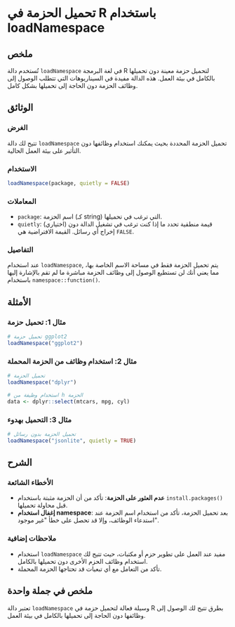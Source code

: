 <!--
Meta Description: # تحميل الحزمة في R باستخدام loadNamespace ## ملخص تُستخدم دالة `loadNamespace` في لغة البرمجة R لتحميل حزمة معينة دون تحميلها بالكامل في بيئة العمل. ...
Meta Keywords: الحزمة, loadnamespace, تحميل, استخدام, دون
-->

# تحميل الحزمة في R باستخدام loadNamespace

## ملخص
تُستخدم دالة `loadNamespace` في لغة البرمجة R لتحميل حزمة معينة دون تحميلها بالكامل في بيئة العمل. هذه الدالة مفيدة في السيناريوهات التي تتطلب الوصول إلى وظائف الحزمة دون الحاجة إلى تحميلها بشكل كامل.

## الوثائق
### الغرض
تتيح لك دالة `loadNamespace` تحميل الحزمة المحددة بحيث يمكنك استخدام وظائفها دون التأثير على بيئة العمل الحالية.

### الاستخدام
```R
loadNamespace(package, quietly = FALSE)
```

### المعاملات
- `package`: اسم الحزمة (كـ string) التي ترغب في تحميلها.
- `quietly`: (اختياري) قيمة منطقية تحدد ما إذا كنت ترغب في تشغيل الدالة دون إخراج أي رسائل. القيمة الافتراضية هي `FALSE`.

### التفاصيل
عند استخدام `loadNamespace`, يتم تحميل الحزمة فقط في مساحة الاسم الخاصة بها، مما يعني أنك لن تستطيع الوصول إلى وظائف الحزمة مباشرة ما لم تقم بالإشارة إليها باستخدام `namespace::function()`.

## الأمثلة
### مثال 1: تحميل حزمة
```R
# تحميل حزمة ggplot2
loadNamespace("ggplot2")
```

### مثال 2: استخدام وظائف من الحزمة المحملة
```R
# تحميل الحزمة
loadNamespace("dplyr")

# استخدام وظيفة من h الحزمة
data <- dplyr::select(mtcars, mpg, cyl)
```

### مثال 3: التحميل بهدوء
```R
# تحميل الحزمة بدون رسائل
loadNamespace("jsonlite", quietly = TRUE)
```

## الشرح
### الأخطاء الشائعة
- **عدم العثور على الحزمة**: تأكد من أن الحزمة مثبتة باستخدام `install.packages()` قبل محاولة تحميلها.
- **إغفال استخدام namespace**: بعد تحميل الحزمة، تأكد من استخدام اسم الحزمة عند استدعاء الوظائف، وإلا قد تحصل على خطأ "غير موجود".

### ملاحظات إضافية
- استخدام `loadNamespace` مفيد عند العمل على تطوير حزم أو مكتبات، حيث تتيح لك استخدام وظائف الحزم الأخرى دون تحميلها بالكامل.
- تأكد من التعامل مع أي تبعيات قد تحتاجها الحزمة المحملة.

## ملخص في جملة واحدة
تعتبر دالة `loadNamespace` وسيلة فعالة لتحميل حزمة في R بطرق تتيح لك الوصول إلى وظائفها دون الحاجة إلى تحميلها بالكامل في بيئة العمل.